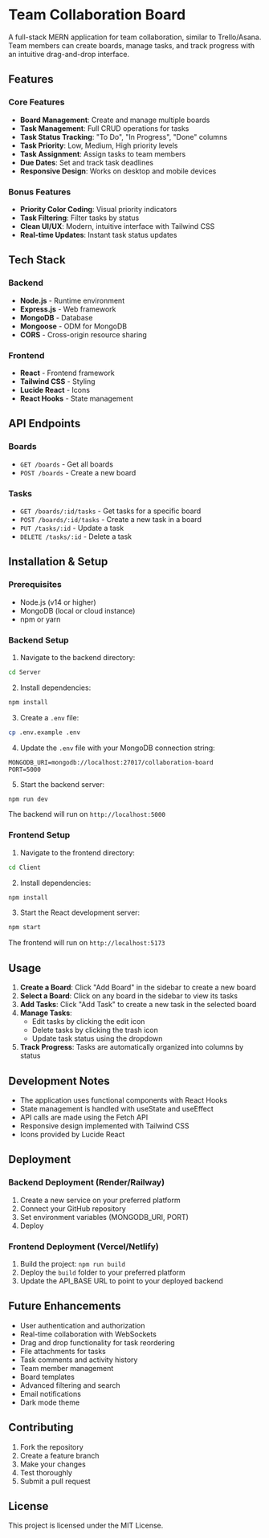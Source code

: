 # Team Collaboration Board

A full-stack MERN application for team collaboration, similar to Trello/Asana. Team members can create boards, manage tasks, and track progress with an intuitive drag-and-drop interface.

## Features

### Core Features
- **Board Management**: Create and manage multiple boards
- **Task Management**: Full CRUD operations for tasks
- **Task Status Tracking**: "To Do", "In Progress", "Done" columns
- **Task Priority**: Low, Medium, High priority levels
- **Task Assignment**: Assign tasks to team members
- **Due Dates**: Set and track task deadlines
- **Responsive Design**: Works on desktop and mobile devices

### Bonus Features
- **Priority Color Coding**: Visual priority indicators
- **Task Filtering**: Filter tasks by status
- **Clean UI/UX**: Modern, intuitive interface with Tailwind CSS
- **Real-time Updates**: Instant task status updates

## Tech Stack

### Backend
- **Node.js** - Runtime environment
- **Express.js** - Web framework
- **MongoDB** - Database
- **Mongoose** - ODM for MongoDB
- **CORS** - Cross-origin resource sharing

### Frontend
- **React** - Frontend framework
- **Tailwind CSS** - Styling
- **Lucide React** - Icons
- **React Hooks** - State management

## API Endpoints

### Boards
- `GET /boards` - Get all boards
- `POST /boards` - Create a new board

### Tasks
- `GET /boards/:id/tasks` - Get tasks for a specific board
- `POST /boards/:id/tasks` - Create a new task in a board
- `PUT /tasks/:id` - Update a task
- `DELETE /tasks/:id` - Delete a task

## Installation & Setup

### Prerequisites
- Node.js (v14 or higher)
- MongoDB (local or cloud instance)
- npm or yarn

### Backend Setup

1. Navigate to the backend directory:
```bash
cd Server
```

2. Install dependencies:
```bash
npm install
```

3. Create a `.env` file:
```bash
cp .env.example .env
```

4. Update the `.env` file with your MongoDB connection string:
```
MONGODB_URI=mongodb://localhost:27017/collaboration-board
PORT=5000
```

5. Start the backend server:
```bash
npm run dev
```

The backend will run on `http://localhost:5000`

### Frontend Setup

1. Navigate to the frontend directory:
```bash
cd Client
```

2. Install dependencies:
```bash
npm install
```

3. Start the React development server:
```bash
npm start
```

The frontend will run on `http://localhost:5173`



## Usage

1. **Create a Board**: Click "Add Board" in the sidebar to create a new board
2. **Select a Board**: Click on any board in the sidebar to view its tasks
3. **Add Tasks**: Click "Add Task" to create a new task in the selected board
4. **Manage Tasks**: 
   - Edit tasks by clicking the edit icon
   - Delete tasks by clicking the trash icon
   - Update task status using the dropdown
5. **Track Progress**: Tasks are automatically organized into columns by status

## Development Notes

- The application uses functional components with React Hooks
- State management is handled with useState and useEffect
- API calls are made using the Fetch API
- Responsive design implemented with Tailwind CSS
- Icons provided by Lucide React

## Deployment

### Backend Deployment (Render/Railway)
1. Create a new service on your preferred platform
2. Connect your GitHub repository
3. Set environment variables (MONGODB_URI, PORT)
4. Deploy

### Frontend Deployment (Vercel/Netlify)
1. Build the project: `npm run build`
2. Deploy the `build` folder to your preferred platform
3. Update the API_BASE URL to point to your deployed backend

## Future Enhancements

- User authentication and authorization
- Real-time collaboration with WebSockets
- Drag and drop functionality for task reordering
- File attachments for tasks
- Task comments and activity history
- Team member management
- Board templates
- Advanced filtering and search
- Email notifications
- Dark mode theme

## Contributing

1. Fork the repository
2. Create a feature branch
3. Make your changes
4. Test thoroughly
5. Submit a pull request

## License

This project is licensed under the MIT License.
